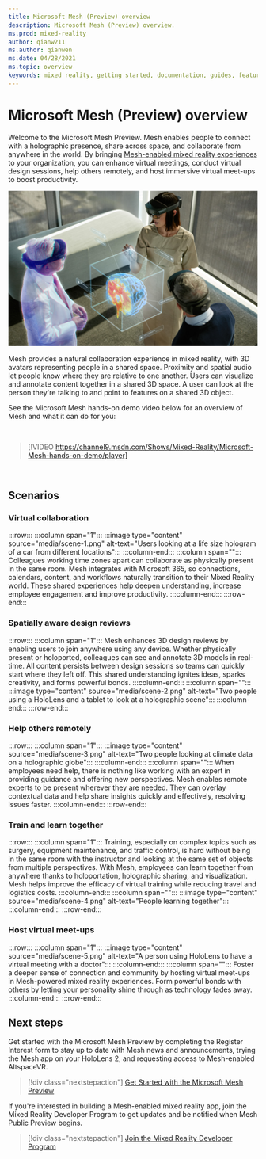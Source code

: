 ```yaml
---
title: Microsoft Mesh (Preview) overview
description: Microsoft Mesh (Preview) overview.
ms.prod: mixed-reality
author: qianw211
ms.author: qianwen
ms.date: 04/28/2021
ms.topic: overview
keywords: mixed reality, getting started, documentation, guides, features, holograms
---
```


# Microsoft Mesh (Preview) overview

Welcome to the Microsoft Mesh Preview. Mesh enables people to connect with a holographic presence, share across space, and collaborate from anywhere in the world. By bringing [Mesh-enabled mixed reality experiences](get-started.md) to your organization, you can enhance virtual meetings, conduct virtual design sessions, help others remotely, and host immersive virtual meet-ups to boost productivity.  

![An image of people using HoloLens to collaborate.](media/holographic-collab.png)

Mesh provides a natural collaboration experience in mixed reality, with 3D avatars representing people in a shared space. Proximity and spatial audio let people know where they are relative to one another. Users can visualize and annotate content together in a shared 3D space. A user can look at the person they're talking to and point to features on a shared 3D object.

See the Microsoft Mesh hands-on demo video below for an overview of Mesh and what it can do for you: 

&nbsp;  

> [!VIDEO https://channel9.msdn.com/Shows/Mixed-Reality/Microsoft-Mesh-hands-on-demo/player]

&nbsp;  

## Scenarios

### **Virtual collaboration**

:::row:::
   :::column span="1":::
      :::image type="content" source="media/scene-1.png" alt-text="Users looking at a life size hologram of a car from different locations":::
   :::column-end:::
   :::column span="":::
      Colleagues working time zones apart can collaborate as physically present in the same room. Mesh integrates with Microsoft 365, so connections, calendars, content, and workflows naturally transition to their Mixed Reality world. These shared experiences help deepen understanding, increase employee engagement and improve productivity.
   :::column-end:::
:::row-end:::

### **Spatially aware design reviews**

:::row:::
   :::column span="1":::
      Mesh enhances 3D design reviews by enabling users to join anywhere using any device. Whether physically present or holoported, colleagues can see and annotate 3D models in real-time. All content persists between design sessions so teams can quickly start where they left off. This shared understanding ignites ideas, sparks creativity, and forms powerful bonds.
   :::column-end:::
   :::column span="":::
      :::image type="content" source="media/scene-2.png" alt-text="Two people using a HoloLens and a tablet to look at a holographic scene":::
   :::column-end:::
:::row-end:::

### **Help others remotely**

:::row:::
   :::column span="1":::
      :::image type="content" source="media/scene-3.png" alt-text="Two people looking at climate data on a holographic globe":::
   :::column-end:::
   :::column span="":::
      When employees need help, there is nothing like working with an expert in providing guidance and offering new perspectives. Mesh enables remote experts to be present wherever they are needed. They can overlay contextual data and help share insights quickly and effectively, resolving issues faster.
   :::column-end:::
:::row-end:::

### **Train and learn together**

:::row:::
   :::column span="1":::
      Training, especially on complex topics such as surgery, equipment maintenance, and traffic control, is hard without being in the same room with the instructor and looking at the same set of objects from multiple perspectives. With Mesh, employees can learn together from anywhere thanks to holoportation, holographic sharing, and visualization. Mesh helps improve the efficacy of virtual training while reducing travel and logistics costs.
   :::column-end:::
   :::column span="":::
      :::image type="content" source="media/scene-4.png" alt-text="People learning together":::
   :::column-end:::
:::row-end:::

### **Host virtual meet-ups**

:::row:::
   :::column span="1":::
      :::image type="content" source="media/scene-5.png" alt-text="A person using HoloLens to have a virtual meeting with a doctor":::
   :::column-end:::
   :::column span="":::
      Foster a deeper sense of connection and community by hosting virtual meet-ups in Mesh-powered mixed reality experiences. Form powerful bonds with others by letting your personality shine through as technology fades away.
   :::column-end:::
:::row-end:::

## Next steps

Get started with the Microsoft Mesh Preview by completing the Register Interest form to stay up to date with Mesh news and announcements, trying the Mesh app on your HoloLens 2, and requesting access to Mesh-enabled AltspaceVR.

   > [!div class="nextstepaction"]
   > [Get Started with the Microsoft Mesh Preview](get-started.md)

If you're interested in building a Mesh-enabled mixed reality app, join the Mixed Reality Developer Program to get updates and be notified when Mesh Public Preview begins.

   > [!div class="nextstepaction"]
   > [Join the Mixed Reality Developer Program](https://mixedreality.microsoftcrmportals.com/en-US/signup/)